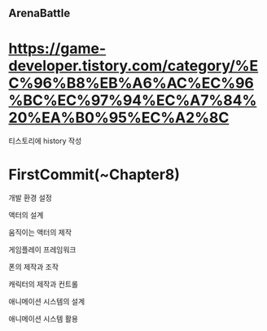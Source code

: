 ## ArenaBattle

# https://game-developer.tistory.com/category/%EC%96%B8%EB%A6%AC%EC%96%BC%EC%97%94%EC%A7%84%20%EA%B0%95%EC%A2%8C
티스토리에 history 작성

# FirstCommit(~Chapter8)

개발 환경 설정

액터의 설계

움직이는 액터의 제작

게임플레이 프레임워크

폰의 제작과 조작

캐릭터의 제작과 컨트롤

애니메이션 시스템의 설계

애니메이션 시스템 활용
